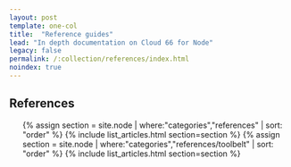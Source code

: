 ```yaml
---
layout: post
template: one-col
title:  "Reference guides"
lead: "In depth documentation on Cloud 66 for Node"
legacy: false
permalink: /:collection/references/index.html
noindex: true
---
```


<div class="Toc Toc--howto">
    <h2>References</h2>
    <ul>
    {% assign section = site.node | where:"categories","references" | sort: "order" %}
    {% include list_articles.html section=section %}
    {% assign section = site.node | where:"categories","references/toolbelt" | sort: "order" %}
    {% include list_articles.html section=section %}
    </ul>
</div><!--/.Toc-->
